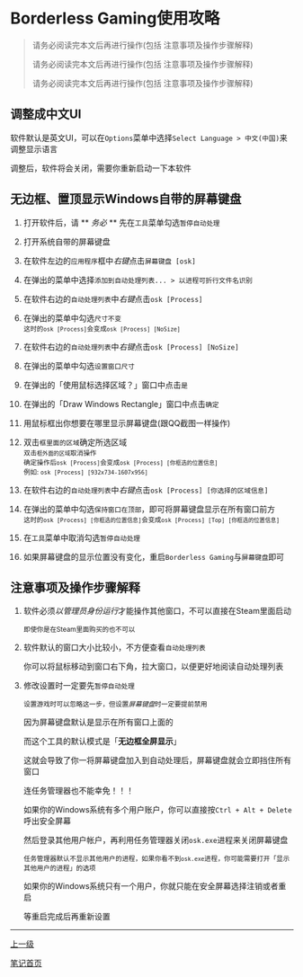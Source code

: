 # Borderless Gaming使用攻略

> 请务必阅读完本文后再进行操作(包括 注意事项及操作步骤解释)
>
> 请务必阅读完本文后再进行操作(包括 注意事项及操作步骤解释)
>
> 请务必阅读完本文后再进行操作(包括 注意事项及操作步骤解释)

## 调整成中文UI

软件默认是英文UI，可以在`Options`菜单中选择`Select Language > 中文(中国)`来调整显示语言

调整后，软件将会关闭，需要你重新启动一下本软件

## 无边框、置顶显示Windows自带的屏幕键盘

1. 打开软件后，请 ** *务必* ** 先在`工具`菜单勾选`暂停自动处理`

2. 打开系统自带的屏幕键盘

3. 在软件左边的`应用程序`框中*右键*点击`屏幕键盘 [osk]`

4. 在弹出的菜单中选择`添加到自动处理列表... > 以进程可折行文件名识别`

5. 在软件右边的`自动处理列表`中*右键*点击`osk [Process]`

6. 在弹出的菜单中勾选`尺寸不变`<br><sup>这时的`osk [Process]`会变成`osk [Process] [NoSize]`</sup>

7. 在软件右边的`自动处理列表`中*右键*点击`osk [Process] [NoSize]`

8. 在弹出的菜单中勾选`设置窗口尺寸`

9. 在弹出的「使用鼠标选择区域？」窗口中点击`是`

10. 在弹出的「Draw Windows Rectangle」窗口中点击`确定`

11. 用鼠标框出你想要在哪里显示屏幕键盘(跟QQ截图一样操作)

12. 双击`框里面的区域`确定所选区域<br><sup>双击`框外面的区域`取消操作<br>确定操作后`osk [Process]`会变成`osk [Process] [你框选的位置信息]`<br>例如: `osk [Process] [932x734-1607x956]`</sup>

13. 在软件右边的`自动处理列表`中*右键*点击`osk [Process] [你选择的区域信息]`

14. 在弹出的菜单中勾选`保持窗口在顶部`，即可将屏幕键盘显示在所有窗口前方<br><sup>这时的`osk [Process] [你框选的位置信息]`会变成`osk [Process] [Top] [你框选的位置信息]`</sup>

15. 在`工具`菜单中取消勾选`暂停自动处理`

16. 如果屏幕键盘的显示位置没有变化，重启`Borderless Gaming`与`屏幕键盘`即可

## 注意事项及操作步骤解释

1. 软件必须*以管理员身份运行*才能操作其他窗口，不可以直接在Steam里面启动

   <sup>即使你是在Steam里面购买的也不可以</sup>

2. 软件默认的窗口大小比较小，不方便查看`自动处理列表`

   你可以将鼠标移动到窗口右下角，拉大窗口，以便更好地阅读自动处理列表

3. 修改设置时一定要先`暂停自动处理`

   <sup>设置游戏时可以忽略这一步，但设置*屏幕键盘*时一定要提前禁用
   
   因为屏幕键盘默认是显示在所有窗口上面的
   
   而这个工具的默认模式是「**无边框全屏显示**」
   
   这就会导致了你一将屏幕键盘加入到自动处理后，屏幕键盘就会立即挡住所有窗口
   
   连任务管理器也不能幸免！！！
   
   如果你的Windows系统有多个用户账户，你可以直接按`Ctrl + Alt + Delete`呼出安全屏幕
   
   然后登录其他用户帐户，再利用任务管理器关闭`osk.exe`进程来关闭屏幕键盘

   <sup>任务管理器默认不显示其他用户的进程，如果你看不到`osk.exe`进程，你可能需要打开「显示其他用户的进程」的选项</sup>

   如果你的Windows系统只有一个用户，你就只能在安全屏幕选择注销或者重启

   等重启完成后再重新设置

---

[上一级](../README.md)

[笔记首页](../../README.md)
